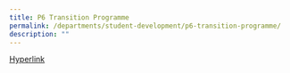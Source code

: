 ```yaml
---
title: P6 Transition Programme
permalink: /departments/student-development/p6-transition-programme/
description: ""
---
```

[Hyperlink]()